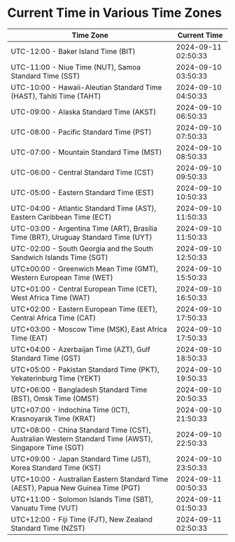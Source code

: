 # Current Time in Various Time Zones

| Time Zone | Current Time |
|-----------|--------------|
| UTC-12:00 - Baker Island Time (BIT) | 2024-09-11 02:50:33 |
| UTC-11:00 - Niue Time (NUT), Samoa Standard Time (SST) | 2024-09-10 03:50:33 |
| UTC-10:00 - Hawaii-Aleutian Standard Time (HAST), Tahiti Time (TAHT) | 2024-09-10 04:50:33 |
| UTC-09:00 - Alaska Standard Time (AKST) | 2024-09-10 06:50:33 |
| UTC-08:00 - Pacific Standard Time (PST) | 2024-09-10 07:50:33 |
| UTC-07:00 - Mountain Standard Time (MST) | 2024-09-10 08:50:33 |
| UTC-06:00 - Central Standard Time (CST) | 2024-09-10 09:50:33 |
| UTC-05:00 - Eastern Standard Time (EST) | 2024-09-10 10:50:33 |
| UTC-04:00 - Atlantic Standard Time (AST), Eastern Caribbean Time (ECT) | 2024-09-10 11:50:33 |
| UTC-03:00 - Argentina Time (ART), Brasília Time (BRT), Uruguay Standard Time (UYT) | 2024-09-10 11:50:33 |
| UTC-02:00 - South Georgia and the South Sandwich Islands Time (SGT) | 2024-09-10 12:50:33 |
| UTC±00:00 - Greenwich Mean Time (GMT), Western European Time (WET) | 2024-09-10 15:50:33 |
| UTC+01:00 - Central European Time (CET), West Africa Time (WAT) | 2024-09-10 16:50:33 |
| UTC+02:00 - Eastern European Time (EET), Central Africa Time (CAT) | 2024-09-10 17:50:33 |
| UTC+03:00 - Moscow Time (MSK), East Africa Time (EAT) | 2024-09-10 17:50:33 |
| UTC+04:00 - Azerbaijan Time (AZT), Gulf Standard Time (GST) | 2024-09-10 18:50:33 |
| UTC+05:00 - Pakistan Standard Time (PKT), Yekaterinburg Time (YEKT) | 2024-09-10 19:50:33 |
| UTC+06:00 - Bangladesh Standard Time (BST), Omsk Time (OMST) | 2024-09-10 20:50:33 |
| UTC+07:00 - Indochina Time (ICT), Krasnoyarsk Time (KRAT) | 2024-09-10 21:50:33 |
| UTC+08:00 - China Standard Time (CST), Australian Western Standard Time (AWST), Singapore Time (SGT) | 2024-09-10 22:50:33 |
| UTC+09:00 - Japan Standard Time (JST), Korea Standard Time (KST) | 2024-09-10 23:50:33 |
| UTC+10:00 - Australian Eastern Standard Time (AEST), Papua New Guinea Time (PGT) | 2024-09-11 00:50:33 |
| UTC+11:00 - Solomon Islands Time (SBT), Vanuatu Time (VUT) | 2024-09-11 01:50:33 |
| UTC+12:00 - Fiji Time (FJT), New Zealand Standard Time (NZST) | 2024-09-11 02:50:33 |
